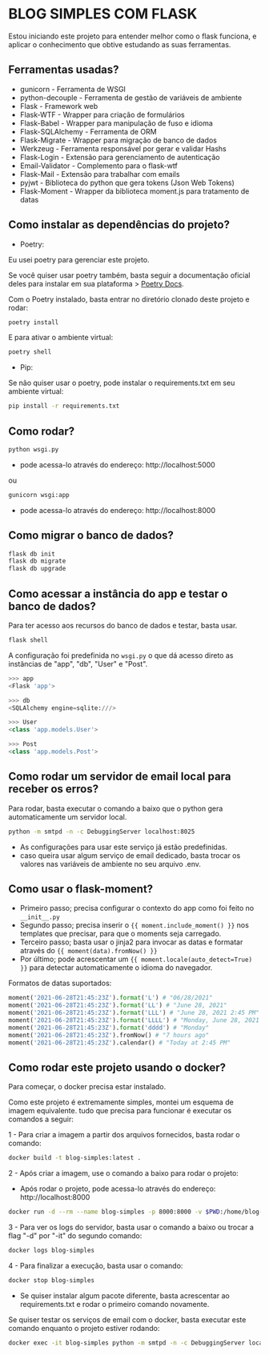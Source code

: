 # BLOG SIMPLES COM FLASK

Estou iniciando este projeto para entender melhor como o flask funciona, e aplicar o conhecimento que obtive estudando as suas ferramentas.

## Ferramentas usadas?

- gunicorn - Ferramenta de WSGI
- python-decouple - Ferramenta de gestão de variáveis de ambiente
- Flask - Framework web
- Flask-WTF - Wrapper para criação de formulários
- Flask-Babel - Wrapper para manipulação de fuso e idioma
- Flask-SQLAlchemy - Ferramenta de ORM
- Flask-Migrate - Wrapper para migração de banco de dados
- Werkzeug - Ferramenta responsável por gerar e validar Hashs
- Flask-Login - Extensão para gerenciamento de autenticação
- Email-Validator - Complemento para o flask-wtf
- Flask-Mail - Extensão para trabalhar com emails
- pyjwt - Biblioteca do python que gera tokens (Json Web Tokens)
- Flask-Moment - Wrapper da biblioteca moment.js para tratamento de datas

## Como instalar as dependências do projeto?

- Poetry:

Eu usei poetry para gerenciar este projeto.

Se você quiser usar poetry também, basta seguir a documentação oficial deles para instalar em sua plataforma > [Poetry Docs](https://python-poetry.org/docs/#installation).

Com o Poetry instalado, basta entrar no diretório clonado deste projeto e rodar:
```sh
poetry install
```

E para ativar o ambiente virtual:
```sh
poetry shell
```

- Pip:

Se não quiser usar o poetry, pode instalar o requirements.txt em seu ambiente virtual:
```sh
pip install -r requirements.txt
```

## Como rodar?

```sh
python wsgi.py
```
- pode acessa-lo através do endereço: http://localhost:5000

ou

```sh
gunicorn wsgi:app
```
- pode acessa-lo através do endereço: http://localhost:8000

## Como migrar o banco de dados?

```sh
flask db init
flask db migrate
flask db upgrade
```

## Como acessar a instância do app e testar o banco de dados?

Para ter acesso aos recursos do banco de dados e testar, basta usar.
```sh
flask shell
```

A configuração foi predefinida no ```wsgi.py``` o que dá acesso direto as instãncias de "app", "db", "User" e "Post".
```py
>>> app
<Flask 'app'>

>>> db
<SQLAlchemy engine=sqlite:///>

>>> User
<class 'app.models.User'>

>>> Post
<class 'app.models.Post'>
```

## Como rodar um servidor de email local para receber os erros?

Para rodar, basta executar o comando a baixo que o python gera automaticamente um servidor local.

```sh
python -m smtpd -n -c DebuggingServer localhost:8025
```

- As configurações para usar este serviço já estão predefinidas. 
- caso queira usar algum serviço de email dedicado, basta trocar os valores nas variáveis de ambiente no seu arquivo .env.

## Como usar o flask-moment?

- Primeiro passo; precisa configurar o contexto do app como foi feito no ```__init__.py``` 
- Segundo passo; precisa inserir o ```{{ moment.include_moment() }}``` nos templates que precisar, para que o moments seja carregado.
- Terceiro passo; basta usar o jinja2 para invocar as datas e formatar através do ```{{ moment(data).fromNow() }}```
- Por último; pode acrescentar um ```{{ moment.locale(auto_detect=True) }}``` para detectar automaticamente o idioma do navegador.


Formatos de datas suportados:
```py
moment('2021-06-28T21:45:23Z').format('L') # "06/28/2021"
moment('2021-06-28T21:45:23Z').format('LL') # "June 28, 2021"
moment('2021-06-28T21:45:23Z').format('LLL') # "June 28, 2021 2:45 PM"
moment('2021-06-28T21:45:23Z').format('LLLL') # "Monday, June 28, 2021 2:45 PM"
moment('2021-06-28T21:45:23Z').format('dddd') # "Monday"
moment('2021-06-28T21:45:23Z').fromNow() # "7 hours ago"
moment('2021-06-28T21:45:23Z').calendar() # "Today at 2:45 PM"
```

## Como rodar este projeto usando o docker?

Para começar, o docker precisa estar instalado.

Como este projeto é extremamente simples, montei um esquema de imagem equivalente. tudo que precisa para funcionar é executar os comandos a seguir:

1 - Para criar a imagem a partir dos arquivos fornecidos, basta rodar o comando:
```sh
docker build -t blog-simples:latest .
```

2 - Após criar a imagem, use o comando a baixo para rodar o projeto:
- Após rodar o projeto, pode acessa-lo através do endereço: http://localhost:8000

```sh
docker run -d --rm --name blog-simples -p 8000:8000 -v $PWD:/home/blog-simples/ blog-simples:latest
```

3 - Para ver os logs do servidor, basta usar o comando a baixo ou trocar a flag "-d" por "-it" do segundo comando:
```sh
docker logs blog-simples
```

4 - Para finalizar a execução, basta usar o comando:
```sh
docker stop blog-simples
```

- Se quiser instalar algum pacote diferente, basta acrescentar ao requirements.txt e rodar o primeiro comando novamente.


Se quiser testar os serviços de email com o docker, basta executar este comando enquanto o projeto estiver rodando:
```sh
docker exec -it blog-simples python -m smtpd -n -c DebuggingServer localhost:8025
```
